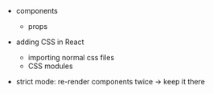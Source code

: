 - components
  - props

- adding CSS in React
  - importing normal css files
  - CSS modules

- strict mode: re-render components twice -> keep it there